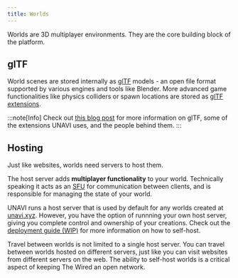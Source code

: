```yaml
---
title: Worlds
---
```


Worlds are 3D multiplayer environments.
They are the core building block of the platform.

## glTF


World scenes are stored internally as [glTF](https://github.com/KhronosGroup/glTF) models - an open file format supported by various engines and tools like Blender.
More advanced game functionalities like physics colliders or spawn locations are stored as [glTF extensions](https://github.com/KhronosGroup/glTF/blob/main/extensions/README.md). 

:::note[Info]
Check out [this blog post](https://mirror.xyz/m3org.eth/00qAzFnCCmAHrqGAQiqObgAD2x6E8wxKtsTSFtorhf0) for more information on glTF, some of the extensions UNAVI uses, and the people behind them.
:::

## Hosting

Just like websites, worlds need servers to host them.

The host server adds **multiplayer functionality** to your world.
Technically speaking it acts as an [SFU](https://bloggeek.me/webrtcglossary/sfu/) for communication between clients, and is responsible for managing the state of your world.

UNAVI runs a host server that is used by default for any worlds created at [unavi.xyz](https://unavi.xyz).
However, you have the option of runnning your own host server, giving you complete control and ownership of your creations.
Check out the [deployment guide (WIP)](/deployment/host) for more information on how to self-host.

Travel between worlds is not limited to a single host server.
You can travel between worlds hosted on different servers, just like you can visit websites from different servers on the web.
The ability to self-host worlds is a critical aspect of keeping The Wired an open network.
